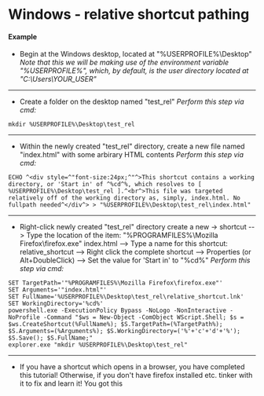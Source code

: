 <!-- 

This file (on GitHub):

https://github.com/mcavallo-git/Coding/search?q=relative+shortcut&unscoped_q=relative+shortcut

-->

# Windows - relative shortcut pathing

#### Example

* Begin at the Windows desktop, located at "%USERPROFILE%\Desktop"
*Note that this we will be making use of the environment variable "%USERPROFILE%", which, by default, is the user directory located at "C:\Users\YOUR_USER"*

***
* Create a folder on the desktop named "test_rel"
*Perform this step via cmd:*
```
mkdir %USERPROFILE%\Desktop\test_rel

```

***
* Within the newly created "test_rel" directory, create a new file named "index.html" with some arbirary HTML contents
*Perform this step via cmd:*
```
ECHO ^<div style=^"font-size:24px;^"^>This shortcut contains a working directory, or 'Start in' of ^%cd^%, which resolves to [ %USERPROFILE%\Desktop\test_rel ].^<br^>This file was targeted relatively off of the working directory as, simply, index.html. No fullpath needed^</div^> > "%USERPROFILE%\Desktop\test_rel\index.html"

``` 

***
* Right-click newly created "test_rel" directory create a new -> shortcut
--> Type the location of the item: "%PROGRAMFILES%\Mozilla Firefox\firefox.exe" index.html
--> Type a name for this shortcut: relative_shortcut
--> Right click the complete shortcut --> Properties (or Alt+DoubleClick) --> Set the value for 'Start in' to "%cd%"
*Perform this step via cmd:*
```
SET TargetPath='"%PROGRAMFILES%\Mozilla Firefox\firefox.exe"'
SET Arguments='"index.html"'
SET FullName='%USERPROFILE%\Desktop\test_rel\relative_shortcut.lnk'
SET WorkingDirectory='%cd%'
powershell.exe -ExecutionPolicy Bypass -NoLogo -NonInteractive -NoProfile -Command "$ws = New-Object -ComObject WScript.Shell; $s = $ws.CreateShortcut(%FullName%); $S.TargetPath=(%TargetPath%); $S.Arguments=(%Arguments%); $S.WorkingDirectory=('%'+'c'+'d'+'%'); $S.Save(); $S.FullName;"
explorer.exe "mkdir %USERPROFILE%\Desktop\test_rel"

```


***
* If you have a shortcut which opens in a browser, you have completed this tutorial! Otherwise, if you don't have firefox installed etc. tinker with it to fix and learn it! You got this
